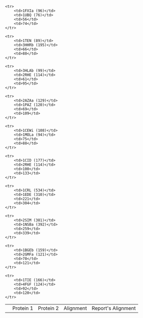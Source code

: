 <table>
    <th>
        <td>Protein 1</td>
        <td>Protein 2</td>
        <td>Alignment</td>
        <td>Report's Alignment</td>
    </th>

    <tr>
        <td>1FXIa (96)</td>
        <td>1UBQ (76)</td>
        <td>56</td>
        <td>74</td>
    </tr>
    
    <tr>
        <td>1TEN (89)</td>
        <td>3HHRb (195)</td>
        <td>66</td>
        <td>88</td>
    </tr>
    
    <tr>
        <td>3HLAb (99)</td>
        <td>2RHE (114)</td>
        <td>61</td>
        <td>95</td>
    </tr>
    
    <tr>
        <td>2AZAa (129)</td>
        <td>1PAZ (120)</td>
        <td>69</td>
        <td>109</td>
    </tr>
    
    <tr>
        <td>1CEWi (108)</td>
        <td>1MOLa (94)</td>
        <td>75</td>
        <td>88</td>
    </tr>
    
    <tr>
        <td>1CID (177)</td>
        <td>2RHE (114)</td>
        <td>100</td>
        <td>133</td>
    </tr>
    
    <tr>
        <td>1CRL (534)</td>
        <td>1EDE (310)</td>
        <td>221</td>
        <td>304</td>
    </tr>
    
    <tr>
        <td>2SIM (381)</td>
        <td>1NSBa (392)</td>
        <td>259</td>
        <td>339</td>
    </tr>
    
    <tr>
        <td>1BGEb (159)</td>
        <td>2GMFa (121)</td>
        <td>78</td>
        <td>121</td>
    </tr>
    
    <tr>
        <td>1TIE (166)</td>
        <td>4FGF (124)</td>
        <td>92</td>
        <td>120</td>
    </tr>
    
</table>
